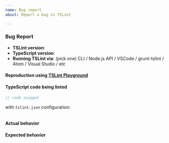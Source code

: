 ```yaml
---
name: Bug report
about: Report a bug in TSLint

---
```


### Bug Report

-   **TSLint version**:
-   **TypeScript version**:
-   **Running TSLint via**: (pick one) CLI / Node.js API / VSCode / grunt-tslint / Atom / Visual Studio / etc

#### Reproduction using [TSLint Playground](https://palantir.github.io/tslint-playground/)

<!--
Bug reports for rules should include a reproduction using the tslint-playground website. Click the `Save to URL` button and paste the URL here.
-->

#### TypeScript code being linted

```ts
// code snippet
```

with `tslint.json` configuration:

```json

```

#### Actual behavior

#### Expected behavior
